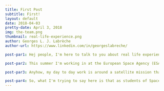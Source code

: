 ```yaml
---
title: First Post
subtitle: First!
layout: default
date: 2018-04-03
pretty-date: April 3, 2018
img: the-team.png
thumbnail: real-life-experience.png
author: Georges L. J. Labrèche
author-url: https://www.linkedin.com/in/georgeslabreche/

post-par1: Hej people, I'm here to talk to you about real life experience!

post-par2: This summer I'm working in at the European Space Agency (ESA) in Frascati, near Rome, as part of their traineeship programme at the Future Systems Department for the Copernicus Programme. It's super cool!

post-par3: Anyhow, my day to day work is around a satellite mission that will be launched in Q2 2019 that just recently passed its Preliminary Design Review (PRD). What is that you say, PDR? Does that sound familiar? Yes! It's exactly the same process we go through in the REXUS/BEXUS programme! You guys, this is why REXUS/BEXUS is awesome. It really reflects the actually work environment at an organization like ESA. So Cool! As soon as I started working here I was already familiar with all the lingo and process thanks to REXUS/BEXUS. Hoorah!

post-par4: So, what I'm trying to say here is that as students of Space industry related fielsd we should really get invovled in as many projects as we can to get familiar with the realy life work environment and I'm eternally grateful to the REXUS/BEXUS programme for the experience it has provided me with. You can also do it!
---
```

